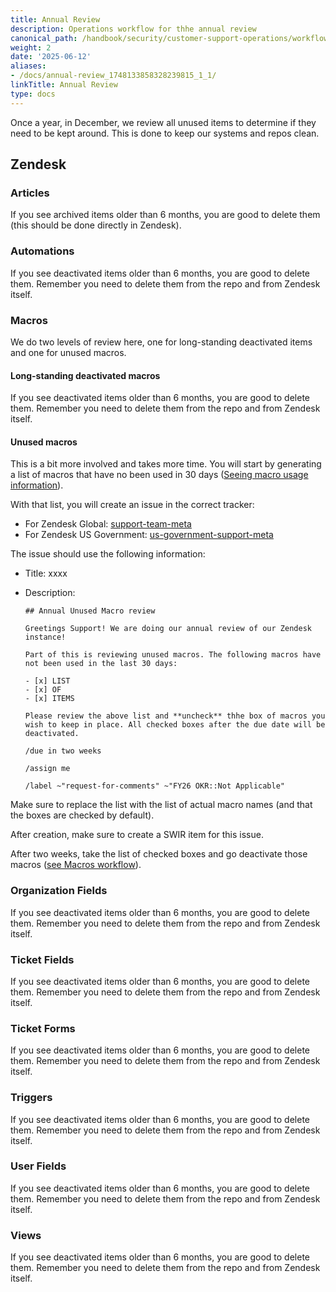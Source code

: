 ```yaml
---
title: Annual Review
description: Operations workflow for thhe annual review
canonical_path: /handbook/security/customer-support-operations/workflows/annual-review
weight: 2
date: '2025-06-12'
aliases:
- /docs/annual-review_1748133858328239815_1_1/
linkTitle: Annual Review
type: docs
---
```


Once a year, in December, we review all unused items to determine if they need to be kept around. This is done to keep our systems and repos clean.

## Zendesk

### Articles

If you see archived items older than 6 months, you are good to delete them (this should be done directly in Zendesk).

### Automations

If you see deactivated items older than 6 months, you are good to delete them. Remember you need to delete them from the repo and from Zendesk itself.

### Macros

We do two levels of review here, one for long-standing deactivated items and one for unused macros.

#### Long-standing deactivated macros

If you see deactivated items older than 6 months, you are good to delete them. Remember you need to delete them from the repo and from Zendesk itself.

#### Unused macros

This is a bit more involved and takes more time. You will start by generating a list of macros that have no been used in 30 days ([Seeing macro usage information](../docs/zendesk/macros#seeing-macro-usage-information)).

With that list, you will create an issue in the correct tracker:

- For Zendesk Global: [support-team-meta](https://gitlab.com/gitlab-com/support/support-team-meta/-/issues/new)
- For Zendesk US Government: [us-government-support-meta](https://gitlab.com/gitlab-com/support/us-government/us-government-support-meta)

The issue should use the following information:

- Title: xxxx
- Description:

  ```plaintext
  ## Annual Unused Macro review

  Greetings Support! We are doing our annual review of our Zendesk instance!

  Part of this is reviewing unused macros. The following macros have not been used in the last 30 days:

  - [x] LIST
  - [x] OF
  - [x] ITEMS

  Please review the above list and **uncheck** thhe box of macros you wish to keep in place. All checked boxes after the due date will be deactivated.

  /due in two weeks

  /assign me

  /label ~"request-for-comments" ~"FY26 OKR::Not Applicable"
  ```

Make sure to replace the list with the list of actual macro names (and that the boxes are checked by default).

After creation, make sure to create a SWIR item for this issue.

After two weeks, take the list of checked boxes and go deactivate those macros ([see Macros workflow](./zendesk/macros/#deactivating-a-macro)).

### Organization Fields

If you see deactivated items older than 6 months, you are good to delete them. Remember you need to delete them from the repo and from Zendesk itself.

### Ticket Fields

If you see deactivated items older than 6 months, you are good to delete them. Remember you need to delete them from the repo and from Zendesk itself.

### Ticket Forms

If you see deactivated items older than 6 months, you are good to delete them. Remember you need to delete them from the repo and from Zendesk itself.

### Triggers

If you see deactivated items older than 6 months, you are good to delete them. Remember you need to delete them from the repo and from Zendesk itself.

### User Fields

If you see deactivated items older than 6 months, you are good to delete them. Remember you need to delete them from the repo and from Zendesk itself.

### Views

If you see deactivated items older than 6 months, you are good to delete them. Remember you need to delete them from the repo and from Zendesk itself.
